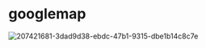 # googlemap

![207421681-3dad9d38-ebdc-47b1-9315-dbe1b14c8c7e](https://user-images.githubusercontent.com/108115666/208602028-51813390-6a07-4ad4-a80e-18b4fbea0832.png)


